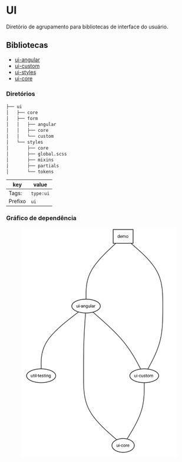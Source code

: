 <h1>UI</h1>

Diretório de agrupamento para bibliotecas de interface do usuário.


## Bibliotecas

- [ui-angular](libs/ui/angular/README.md)
- [ui-custom](libs/ui/custom/README.md)
- [ui-styles](libs/ui/styles/README.md)
- [ui-core](libs/ui/core/README.md)

### Diretórios

```
├── ui
│   ├── core
│   ├── form
│   │   ├── angular
│   │   ├── core
│   │   └── custom
│   └── styles
│       ├── core
│       ├── global.scss
│       ├── mixins
│       ├── partials
│       └── tokens
```

key | value
--- | ---
Tags: | `type:ui`
Prefixo | `ui`

<h3>Gráfico de dependência</h3>

<figure>
  <img src="../assets/ui.svg" />
</figure>

